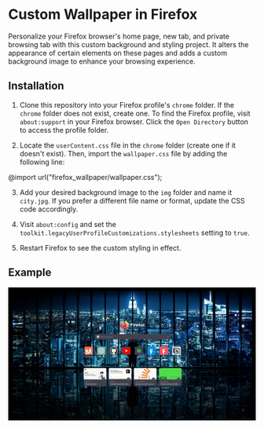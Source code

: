 # Custom Wallpaper in Firefox 

Personalize your Firefox browser's home page, new tab, and private browsing tab with this custom background and styling project. It alters the appearance of certain elements on these pages and adds a custom background image to enhance your browsing experience.

## Installation

1. Clone this repository into your Firefox profile's `chrome` folder. If the `chrome` folder does not exist, create one. To find the Firefox profile, visit `about:support` in your Firefox browser. Click the `Open Directory` button to access the profile folder.


2. Locate the `userContent.css` file in the `chrome` folder (create one if it doesn't exist). Then, import the `wallpaper.css` file by adding the following line:

@import url("firefox_wallpaper/wallpaper.css");


3. Add your desired background image to the `img` folder and name it `city.jpg`. If you prefer a different file name or format, update the CSS code accordingly.

4. Visit `about:config` and set the `toolkit.legacyUserProfileCustomizations.stylesheets` setting to `true`.

5. Restart Firefox to see the custom styling in effect.

## Example
![Alt text](https://github.com/GabrielTorland/firefox_wallpaper/blob/main/example.png "Firefox Homepage")

